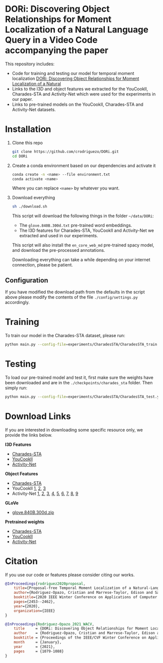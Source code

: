  

# DORi: Discovering Object Relationships for Moment Localization of a Natural Language Query in a Video Code accompanying the paper 

This repository includes:

* Code for training and testing our model for temporal moment localization [DORi: Discovering Object Relationships for Moment Localization of a Natural](https://openaccess.thecvf.com/content/WACV2021/papers/Rodriguez-Opazo_DORi_Discovering_Object_Relationships_for_Moment_Localization_of_a_Natural_WACV_2021_paper.pdf)
* Links to the I3D and object features we extracted for the YouCookII, Charades-STA and Activity-Net which were used for the experiments in our paper.
* Links to pre-trained models on the YouCookII, Charades-STA and Activity-Net datasets. 

# Installation

1. Clone this repo                                                                                                              
   ```bash
   git clone https://github.com/crodriguezo/DORi.git
   cd DORi
   ```

2. Create a conda environment based on our dependencies and activate it

   ```bash
   conda create -n <name> --file environment.txt
   conda activate <name>
   ```

   Where you can replace `<name>` by whatever you want.

2. Download everything
   ```bash
   sh ./download.sh
   ```
   This script will download the following things in the folder `~/data/DORi`: 
   * The `glove.840B.300d.txt` pre-trained word embeddings.
   * The I3D features for Charades-STA, YouCookII and Activity-Net we extracted and used in our experiments.

   This script will also install the `en_core_web_md` pre-trained spacy model, and download the pre-processed annotations.

   Downloading everything can take a while depending on your internet connection, please be patient. 

## Configuration
 If you have modified the download path from the defaults in the script above please modify the contents of the file `./config/settings.py` accordingly.

# Training

To train our model in the Charades-STA dataset, please run:
```bash
python main.py --config-file=experiments/CharadesSTA/CharadesSTA_train.yaml
```
# Testing

To load our pre-trained model and test it, first make sure the weights have been downloaded and are in the `./checkpoints/charades_sta` folder. Then simply run:

```bash
python main.py --config-file=experiments/CharadesSTA/CharadesSTA_test.yaml
```

# Download Links

If you are interested in downloading some specific resource only, we provide the links below.

**I3D Features**

* [Charades-STA](https://cloudstor.aarnet.edu.au/plus/s/Ac8TJsKYBSFEwhy/download)
* [YouCookII](https://cloudstor.aarnet.edu.au/plus/s/P4jmml24WoVH9ev/download)
* [Activity-Net](https://cloudstor.aarnet.edu.au/plus/s/WF0i5SrFqv2NCR1/download)

**Object Features**

* [Charades-STA](https://cloudstor.aarnet.edu.au/plus/s/tQ7WYembO3OtgOX/download)
* YouCookII [1](https://cloudstor.aarnet.edu.au/plus/s/oAwKQ5xPsurQ1sr/download), [2](https://cloudstor.aarnet.edu.au/plus/s/dLzikggiXVjkg2e/download), [3](https://cloudstor.aarnet.edu.au/plus/s/XHTQYCbX4IxFvHH/download)
* Activity-Net [1](https://cloudstor.aarnet.edu.au/plus/s/D1bN0TRDPnSX0DY/download), [2](https://cloudstor.aarnet.edu.au/plus/s/nnNN917fOVAvpOS/download), [3](https://cloudstor.aarnet.edu.au/plus/s/4XYy4mnMcMmI5Cm/download), [4](https://cloudstor.aarnet.edu.au/plus/s/kemsrgg8jC7VLNW/download), [5](https://cloudstor.aarnet.edu.au/plus/s/IWfcmZQnzai3tkG/download), [6](https://cloudstor.aarnet.edu.au/plus/s/fOUWIAlmijTaTWs/download), [7](https://cloudstor.aarnet.edu.au/plus/s/ucw8fsJNSnAgX3h/download), [8](https://cloudstor.aarnet.edu.au/plus/s/YLJcuJXml9klJ8t/download), [9](https://cloudstor.aarnet.edu.au/plus/s/sGb2MxVZ4u1ATCv/download)

**GLoVe**

* [glove.840B.300d.zip](http://nlp.stanford.edu/data/glove.840B.300d.zip)

**Pretrained weights**

* [Charades-STA](https://cloudstor.aarnet.edu.au/plus/s/eSa3t3sWMV0DbWT/download)
* [YouCookII](https://cloudstor.aarnet.edu.au/plus/s/gigu0M5Jt4cc7FR/download)
* [Activity-Net](https://cloudstor.aarnet.edu.au/plus/s/du2PQvf9G8FKZkm/download)


# Citation

If you use our code or features please consider citing our works.

```bibtex
@InProceedings{rodriguez2020proposal,
    title={Proposal-free Temporal Moment Localization of a Natural-Language Query in Video using Guided Attention},
    author={Rodriguez-Opazo, Cristian and Marrese-Taylor, Edison and Saleh, Fatemeh Sadat and Li, Hongdong and Gould, Stephen},
    booktitle={2020 IEEE Winter Conference on Applications of Computer Vision (WACV)},
    pages={2453--2462},
    year={2020},
    organization={IEEE}
}

@InProceedings{Rodriguez-Opazo_2021_WACV,
    title     = {DORi: Discovering Object Relationships for Moment Localization of a Natural Language Query in a Video},
    author    = {Rodriguez-Opazo, Cristian and Marrese-Taylor, Edison and Fernando, Basura and Li, Hongdong and Gould, Stephen},
    booktitle = {Proceedings of the IEEE/CVF Winter Conference on Applications of Computer Vision (WACV)},
    month     = {January},
    year      = {2021},
    pages     = {1079-1088}
}
```


​    
